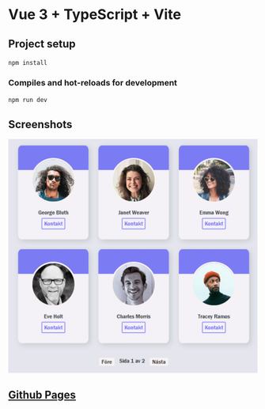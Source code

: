 # Vue 3 + TypeScript + Vite

## Project setup

```
npm install
```

### Compiles and hot-reloads for development

```
npm run dev
```

## Screenshots

![Screenshot](src/assets/screenshot.png)

## [Github Pages](https://idalindgrn.github.io/VendreKoduppgift/)
